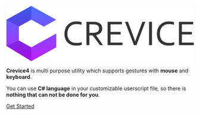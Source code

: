 
<p align="center"> 
<img src="images/logo.png" alt="logo">
</p>


**Crevice4** is multi purpose utility which supports gestures with **mouse** and **keyboard**.

You can use **C# language** in your customizable userscript file, so there is **nothing that can not be done for you**.

[Get Started](#installation)

